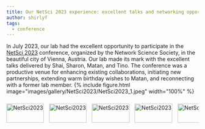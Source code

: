 ```yaml
---
title: Our NetSci 2023 experience: excellent talks and networking opportunities
author: shirlyf
tags: 
  - conference
---
```


In July 2023, our lab had the excellent opportunity to participate in the [NetSci 2023](https://netsci2023.wixsite.com/netsci2023) conference, organized by the Network Science Society, in the beautiful city of Vienna, Austria. Our lab made its mark with the excellent talks delivered by Shai, Sharon, Matan, and Tino. The conference was a productive venue for enhancing existing collaborations, initiating new partnerships, extending warm birthday wishes to Matan, and reconnecting with a former lab member.
{%
  include figure.html
  image="images/gallery/NetSci2023/NetSci2023_1.jpeg"
  width="100%"
%}
<div class="scrollable-gallery">
    <div class="thumbnails">
        
<!-- Repeat this block for each image in the set -->

<a href="https://ecomplab.com/images/gallery/NetSci2023/NetSci2023_2.jpeg" data-lightbox="gallery_NetSci2023" data-title="NetSci2023 - 1">
        <img src="https://ecomplab.com/images/gallery/NetSci2023/NetSci2023_2.jpeg" alt="NetSci2023" style="width:100%;max-width:150px">
</a>
<a href="https://ecomplab.com/images/gallery/NetSci2023/NetSci2023_3.jpeg" data-lightbox="gallery_NetSci2023" data-title="NetSci2023 - 2">
        <img src="https://ecomplab.com/images/gallery/NetSci2023/NetSci2023_3.jpeg" alt="NetSci2023" style="width:100%;max-width:150px">
</a>
<a href="https://ecomplab.com/images/gallery/NetSci2023/NetSci2023_4.jpeg" data-lightbox="gallery_NetSci2023" data-title="NetSci2023 - 3">
        <img src="https://ecomplab.com/images/gallery/NetSci2023/NetSci2023_4.jpeg" alt="NetSci2023" style="width:100%;max-width:150px">
</a>
<a href="https://ecomplab.com/images/gallery/NetSci2023/NetSci2023_5.jpeg" data-lightbox="gallery_NetSci2023" data-title="NetSci2023 - 4">
        <img src="https://ecomplab.com/images/gallery/NetSci2023/NetSci2023_5.jpeg" alt="NetSci2023" style="width:100%;max-width:150px">
</a>
<a href="https://ecomplab.com/images/gallery/NetSci2023/NetSci2023_6.jpeg" data-lightbox="gallery_NetSci2023" data-title="NetSci2023 - 5">
        <img src="https://ecomplab.com/images/gallery/NetSci2023/NetSci2023_6.jpeg" alt="NetSci2023" style="width:100%;max-width:150px">
</a>
<a href="https://ecomplab.com/images/gallery/NetSci2023/NetSci2023_6.jpeg" data-lightbox="gallery_NetSci2023" data-title="NetSci2023 - 6">
        <img src="https://ecomplab.com/images/gallery/NetSci2023/NetSci2023_6.jpeg" alt="NetSci2023" style="width:100%;max-width:150px">
</a>
    </div>
</div>


<!-- Lightbox2 JS and CSS -->
<link href="https://cdnjs.cloudflare.com/ajax/libs/lightbox2/2.11.3/css/lightbox.min.css" rel="stylesheet">
<script src="https://cdnjs.cloudflare.com/ajax/libs/lightbox2/2.11.3/js/lightbox-plus-jquery.min.js"></script>



<!-- Additional CSS for Scrollable Gallery -->
<style>
    .scrollable-gallery {
        overflow-x: auto;
        white-space: nowrap;
        padding: 10px 0;
    }

    .thumbnails a {
        display: inline-block;
        margin-right: 10px;
    }

    .thumbnails img {
        width: 50px;
        height: 50px; /* Adjust the height as needed */
        vertical-align: middle;
    }
</style>
